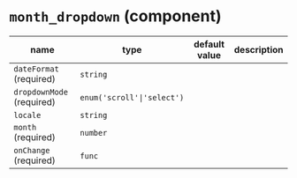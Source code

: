 `month_dropdown` (component)
============================


| name  | type  | default value  | description  |
|---|---|---|---|
|`dateFormat` (required)|`string`|||
|`dropdownMode` (required)|`enum('scroll'\|'select')`|||
|`locale`|`string`|||
|`month` (required)|`number`|||
|`onChange` (required)|`func`|||